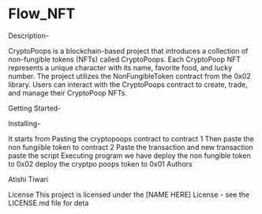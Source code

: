 # Flow_NFT
Description-

CryptoPoops is a blockchain-based project that introduces a collection of non-fungible tokens (NFTs) called CryptoPoops. Each CryptoPoop NFT represents a unique character with its name, favorite food, and lucky number. The project utilizes the NonFungibleToken contract from the 0x02 library. Users can interact with the CryptoPoops contract to create, trade, and manage their CryptoPoop NFTs.

Getting Started-

Installing-

It starts from Pasting the cryptopoops contract to contract 1
Then paste the non fungiible token to contract 2
Paste the transaction and new transaction
paste the script
Executing program we have
deploy the non fungible token to 0x02
deploy the cryptpo poops token to 0x01
Authors

Atishi Tiwari

License
This project is licensed under the [NAME HERE] License - see the LICENSE.md file for deta
